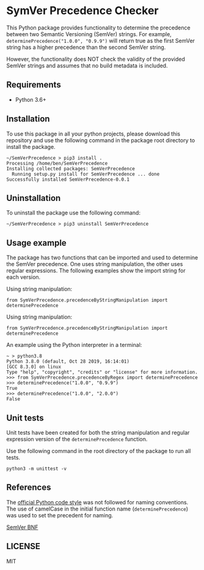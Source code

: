 # SymVer Precedence Checker

This Python package provides functionality to determine the precedence between two Semantic Versioning (SemVer) strings. For example, ```determinePrecedence("1.0.0", "0.9.9")``` will return true as the first SemVer string has a higher precedence than the second SemVer string. 

However, the functionality does NOT check the validity of the provided SemVer strings and assumes that no build metadata is included.

## Requirements

- Python 3.6+

## Installation

To use this package in all your python projects, please download this repository and use the following command in the package root directory to install the package.

```
~/SemVerPrecedence > pip3 install .
Processing /home/ben/SemVerPrecedence
Installing collected packages: SemVerPrecedence
  Running setup.py install for SemVerPrecedence ... done
Successfully installed SemVerPrecedence-0.0.1
```

## Uninstallation

To uninstall the package use the following command:

```
~/SemVerPrecedence > pip3 uninstall SemVerPrecedence
```

## Usage example

The package has two functions that can be imported and used to determine the SemVer precedence. One uses string manipulation, the other uses regular expressions. The following examples show the import string for each version.

Using string manipulation:
```
from SymVerPrecedence.precedenceByStringManipulation import determinePrecedence
``` 

Using string manipulation:
```
from SymVerPrecedence.precedenceByStringManipulation import determinePrecedence
``` 

An example using the Python interpreter in a terminal:
```
~ > python3.8
Python 3.8.0 (default, Oct 28 2019, 16:14:01) 
[GCC 8.3.0] on linux
Type "help", "copyright", "credits" or "license" for more information.
>>> from SymVerPrecedence.precedenceByRegex import determinePrecedence
>>> determinePrecedence("1.0.0", "0.9.9")
True
>>> determinePrecedence("1.0.0", "2.0.0")
False
```

## Unit tests

Unit tests have been created for both the string manipulation and regular expression version of the ```determinePrecedence``` function. 

Use the following command in the root directory of the package to run all tests.

```
python3 -m unittest -v
```

## References

The [official Python code style](https://www.python.org/dev/peps/pep-0008/) was not followed for naming conventions. The use of camelCase in the initial function name (```determinePrecedence```) was used to set the precedent for naming.

[SemVer BNF](https://semver.org/#backusnaur-form-grammar-for-valid-semver-versions)

## LICENSE
MIT